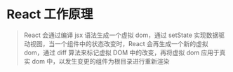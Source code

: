 # React 工作原理 [](#react工作原理)

> React 会通过编译 jsx 语法生成一个虚拟 dom，通过 setState 实现数据驱动视图，当一个组件中的状态改变时，React 会再生成一个新的虚拟 dom，通过 diff 算法来标记虚拟 DOM 中的改变，再将虚拟 dom 应用于真实 dom 中，以发生变更的组件为根目录进行重新渲染
